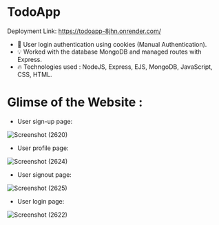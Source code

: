 # TodoApp

Deployment Link: https://todoapp-8jhn.onrender.com/

- 🤝 User login authentication using cookies (Manual Authentication).
- 💡 Worked with the database MongoDB and managed routes with Express.
- 🔥 Technologies used : NodeJS, Express, EJS, MongoDB, JavaScript, CSS, HTML.

# Glimse of the Website :

- User sign-up page:

![Screenshot (2620)](https://github.com/sriramsanthosh/TodoApp/assets/95128072/f276707b-2ba5-4d62-8201-cbc9645a7cbf)

- User profile page:

![Screenshot (2624)](https://github.com/sriramsanthosh/TodoApp/assets/95128072/6c6b91f7-9738-4645-86e2-fbdccd743eda)

- User signout page:

![Screenshot (2625)](https://github.com/sriramsanthosh/TodoApp/assets/95128072/6e895b50-98c3-450e-9d84-f1951a900100)

- User login page:

![Screenshot (2622)](https://github.com/sriramsanthosh/TodoApp/assets/95128072/b24505d1-39ff-44eb-b1fa-259b15217bf7)
